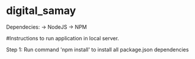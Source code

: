 # digital_samay

Dependecies:
-> NodeJS
-> NPM

#Instructions to run application in local server.

Step 1: Run command 'npm install' to install all package.json dependencies